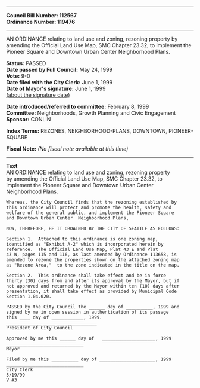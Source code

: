 * * * * *  
  
**Council Bill Number: [](#h0)[](#h2)112567**   
**Ordinance Number: 119476**  
  
* * * * *  
  
AN ORDINANCE relating to land use and zoning, rezoning property by amending the Official Land Use Map, SMC Chapter 23.32, to implement the Pioneer Square and Downtown Urban Center Neighborhood Plans.  
  
**Status:** PASSED   
**Date passed by Full Council:** May 24, 1999   
**Vote:** 9-0   
**Date filed with the City Clerk:** June 1, 1999   
**Date of Mayor's signature:** June 1, 1999   
[(about the signature date)](/~public/approvaldate.htm)   
  
  
**Date introduced/referred to committee:** February 8, 1999   
**Committee:** Neighborhoods, Growth Planning and Civic Engagement   
**Sponsor:** CONLIN   
  
**Index Terms:** REZONES, NEIGHBORHOOD-PLANS, DOWNTOWN, PIONEER-SQUARE  
  
**Fiscal Note:** *(No fiscal note available at this time)*  
  
* * * * *  
  
**Text**  
    AN ORDINANCE relating to land use and zoning, rezoning property  
    by amending the Official Land Use Map, SMC Chapter 23.32, to  
    implement the Pioneer Square and Downtown Urban Center  
    Neighborhood Plans.  
  
    Whereas, the City Council finds that the rezoning established by  
    this ordinance will protect and promote the health, safety and  
    welfare of the general public, and implement the Pioneer Square  
    and Downtown Urban Center  Neighborhood Plans,  
  
    NOW, THEREFORE, BE IT ORDAINED BY THE CITY OF SEATTLE AS FOLLOWS:  
  
    Section 1.  Attached to this ordinance is one zoning map,  
    identified as "Exhibit A-2" which is incorporated herein by  
    reference.  The Official Land Use Map, Plat 43 E and Plat  
    43 W, pages 115 and 116, as last amended by Ordinance 113658, is  
    amended to rezone the properties shown on the attached zoning map  
    as "Rezone Area,"  to the zone indicated in the title on the map.  
  
    Section 2.  This ordinance shall take effect and be in force  
    thirty (30) days from and after its approval by the Mayor, but if  
    not approved and returned by the Mayor within ten (10) days after  
    presentation, it shall take effect as provided by Municipal Code  
    Section 1.04.020.  
  
    PASSED by the City Council the ______ day of __________, 1999 and  
    signed by me in open session in authentication of its passage  
    this ____ day of ____________, 1999.  
    __________________________________  
    President of City Council  
  
    Approved by me this ______ day of   ____________________, 1999  
    _____________________________  
    Mayor  
  
    Filed by me this __________ day of _____________________, 1999  
    _____________________________  
    City Clerk  
    5/19/99  
    V #3  
